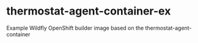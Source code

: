 # thermostat-agent-container-ex
Example Wildfly OpenShift builder image based on the thermostat-agent-container
